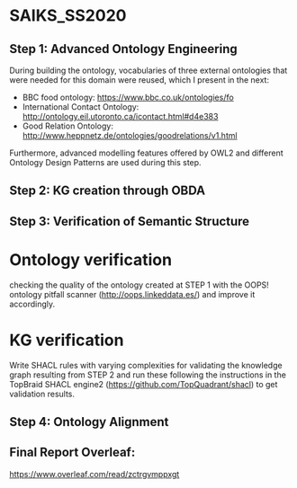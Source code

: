 # SAIKS_SS2020

## Step 1: Advanced Ontology Engineering

During building the ontology, vocabularies of three external ontologies that were needed for this domain were reused, which I present in the next:
* BBC food ontology: https://www.bbc.co.uk/ontologies/fo
* International Contact Ontology: http://ontology.eil.utoronto.ca/icontact.html#d4e383
* Good Relation Ontology: http://www.heppnetz.de/ontologies/goodrelations/v1.html

Furthermore, advanced modelling features offered by OWL2 and different Ontology Design Patterns are used during this step.

## Step 2: KG creation through OBDA

## Step 3: Verification of Semantic Structure
# Ontology verification
checking the quality of the ontology created at STEP 1 with the OOPS! ontology pitfall scanner (http://oops.linkeddata.es/) and improve it accordingly.
# KG verification
Write SHACL rules with varying complexities for validating the knowledge graph resulting from STEP 2 and run these following the instructions in the
TopBraid SHACL engine2 (https://github.com/TopQuadrant/shacl) to get validation results.

## Step 4: Ontology Alignment




## Final Report Overleaf:

https://www.overleaf.com/read/zctrgvmppxgt
